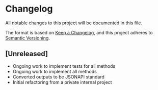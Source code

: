 # Changelog
All notable changes to this project will be documented in this file.

The format is based on [Keep a Changelog](https://keepachangelog.com/en/1.0.0/),
and this project adheres to [Semantic Versioning](https://semver.org/spec/v2.0.0.html).

## [Unreleased]

* Ongoing work to implement tests for all methods
* Ongoing work to implement all methods
* Converted outputs to be JSONAPI standard
* Initial refactoring from a private internal project
